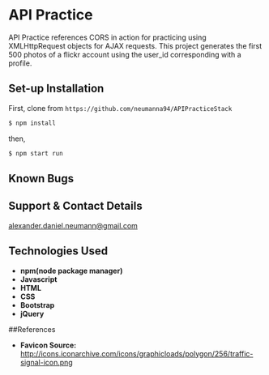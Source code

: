 # API Practice
API Practice references CORS in action for practicing using XMLHttpRequest objects for AJAX requests.
This project generates the first 500 photos of a flickr account using the user_id corresponding with a profile.
## Set-up Installation

First, clone from `https://github.com/neumanna94/APIPracticeStack`

```sh
$ npm install
```
then,
```sh
$ npm start run
```
## Known Bugs
## Support & Contact Details
alexander.daniel.neumann@gmail.com
## Technologies Used
* **npm(node package manager)**
* **Javascript**
* **HTML**
* **CSS**
* **Bootstrap**
* **jQuery**

##References
* **Favicon Source:**
http://icons.iconarchive.com/icons/graphicloads/polygon/256/traffic-signal-icon.png

